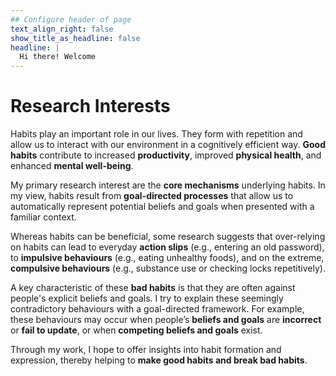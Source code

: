 ```yaml
---
## Configure header of page
text_align_right: false
show_title_as_headline: false
headline: |
  Hi there! Welcome
---
```


<!-- this is a subheadline -->
# Research Interests

Habits play an important role in our lives. They form with repetition and allow us to interact with our environment in a cognitively efficient way. **Good habits** contribute to increased **productivity**, improved **physical health**, and enhanced **mental well-being**.

My primary research interest are the **core mechanisms** underlying habits. In my view, habits result from **goal-directed processes** that allow us to automatically represent potential beliefs and goals when presented with a familiar context.

Whereas habits can be beneficial, some research suggests that over-relying on habits can lead to everyday **action slips** (e.g., entering an old password), to **impulsive behaviours** (e.g., eating unhealthy foods), and on the extreme, **compulsive behaviours** (e.g., substance use or checking locks repetitively). 

A key characteristic of these **bad habits** is that they are often against people's explicit beliefs and goals. I try to explain these seemingly contradictory behaviours with a goal-directed framework. For example, these behaviours may occur when people’s **beliefs and goals** are **incorrect** or **fail to update**, or when **competing beliefs and goals** exist.

Through my work, I hope to offer insights into habit formation and expression, thereby helping to **make good habits and break bad habits**.